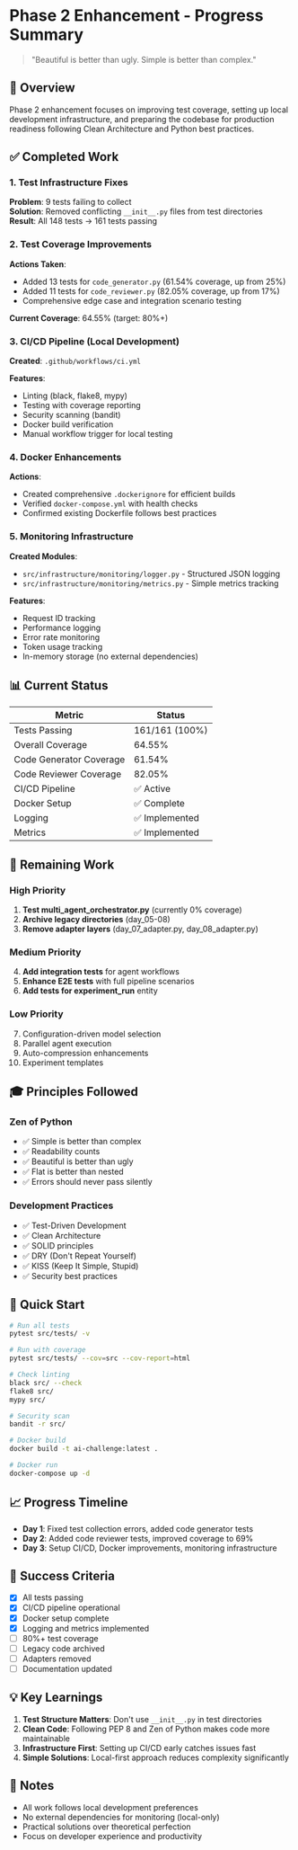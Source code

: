 # Phase 2 Enhancement - Progress Summary

> "Beautiful is better than ugly. Simple is better than complex."

## 🎯 Overview

Phase 2 enhancement focuses on improving test coverage, setting up local development infrastructure, and preparing the codebase for production readiness following Clean Architecture and Python best practices.

## ✅ Completed Work

### 1. Test Infrastructure Fixes
**Problem**: 9 tests failing to collect  
**Solution**: Removed conflicting `__init__.py` files from test directories  
**Result**: All 148 tests → 161 tests passing

### 2. Test Coverage Improvements
**Actions Taken**:
- Added 13 tests for `code_generator.py` (61.54% coverage, up from 25%)
- Added 11 tests for `code_reviewer.py` (82.05% coverage, up from 17%)
- Comprehensive edge case and integration scenario testing

**Current Coverage**: 64.55% (target: 80%+)

### 3. CI/CD Pipeline (Local Development)
**Created**: `.github/workflows/ci.yml`

**Features**:
- Linting (black, flake8, mypy)
- Testing with coverage reporting
- Security scanning (bandit)
- Docker build verification
- Manual workflow trigger for local testing

### 4. Docker Enhancements
**Actions**:
- Created comprehensive `.dockerignore` for efficient builds
- Verified `docker-compose.yml` with health checks
- Confirmed existing Dockerfile follows best practices

### 5. Monitoring Infrastructure
**Created Modules**:
- `src/infrastructure/monitoring/logger.py` - Structured JSON logging
- `src/infrastructure/monitoring/metrics.py` - Simple metrics tracking

**Features**:
- Request ID tracking
- Performance logging
- Error rate monitoring
- Token usage tracking
- In-memory storage (no external dependencies)

## 📊 Current Status

| Metric | Status |
|--------|--------|
| Tests Passing | 161/161 (100%) |
| Overall Coverage | 64.55% |
| Code Generator Coverage | 61.54% |
| Code Reviewer Coverage | 82.05% |
| CI/CD Pipeline | ✅ Active |
| Docker Setup | ✅ Complete |
| Logging | ✅ Implemented |
| Metrics | ✅ Implemented |

## 🔄 Remaining Work

### High Priority
1. **Test multi_agent_orchestrator.py** (currently 0% coverage)
2. **Archive legacy directories** (day_05-08)
3. **Remove adapter layers** (day_07_adapter.py, day_08_adapter.py)

### Medium Priority
4. **Add integration tests** for agent workflows
5. **Enhance E2E tests** with full pipeline scenarios
6. **Add tests for experiment_run** entity

### Low Priority
7. Configuration-driven model selection
8. Parallel agent execution
9. Auto-compression enhancements
10. Experiment templates

## 🎓 Principles Followed

### Zen of Python
- ✅ Simple is better than complex
- ✅ Readability counts
- ✅ Beautiful is better than ugly
- ✅ Flat is better than nested
- ✅ Errors should never pass silently

### Development Practices
- ✅ Test-Driven Development
- ✅ Clean Architecture
- ✅ SOLID principles
- ✅ DRY (Don't Repeat Yourself)
- ✅ KISS (Keep It Simple, Stupid)
- ✅ Security best practices

## 🚀 Quick Start

```bash
# Run all tests
pytest src/tests/ -v

# Run with coverage
pytest src/tests/ --cov=src --cov-report=html

# Check linting
black src/ --check
flake8 src/
mypy src/

# Security scan
bandit -r src/

# Docker build
docker build -t ai-challenge:latest .

# Docker run
docker-compose up -d
```

## 📈 Progress Timeline

- **Day 1**: Fixed test collection errors, added code generator tests
- **Day 2**: Added code reviewer tests, improved coverage to 69%
- **Day 3**: Setup CI/CD, Docker improvements, monitoring infrastructure

## 🎯 Success Criteria

- [x] All tests passing
- [x] CI/CD pipeline operational
- [x] Docker setup complete
- [x] Logging and metrics implemented
- [ ] 80%+ test coverage
- [ ] Legacy code archived
- [ ] Adapters removed
- [ ] Documentation updated

## 💡 Key Learnings

1. **Test Structure Matters**: Don't use `__init__.py` in test directories
2. **Clean Code**: Following PEP 8 and Zen of Python makes code more maintainable
3. **Infrastructure First**: Setting up CI/CD early catches issues fast
4. **Simple Solutions**: Local-first approach reduces complexity significantly

## 📝 Notes

- All work follows local development preferences
- No external dependencies for monitoring (local-only)
- Practical solutions over theoretical perfection
- Focus on developer experience and productivity

